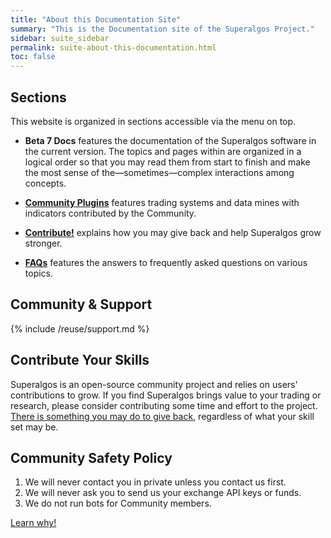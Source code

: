 ```yaml
---
title: "About this Documentation Site"
summary: "This is the Documentation site of the Superalgos Project."
sidebar: suite_sidebar
permalink: suite-about-this-documentation.html
toc: false
---
```


## Sections

This website is organized in sections accessible via the menu on top.

* **Beta 7 Docs** features the documentation of the Superalgos software in the current version. The topics and pages within are organized in a logical order so that you may read them from start to finish and make the most sense of the&mdash;sometimes&mdash;complex interactions among concepts.

* **[Community Plugins](community-contributions.html)** features <a data-toggle="tooltip" data-original-title="{{site.data.trading_system.trading_system}}">trading systems</a> and <a data-toggle="tooltip" data-original-title="{{site.data.data_mine.data_mine}}">data mines</a> with <a data-toggle="tooltip" data-original-title="{{site.data.data_mine.indicator_bot}}">indicators</a> contributed by the Community.

* **[Contribute!](contributing-to-superalgos.html)** explains how you may give back and help Superalgos grow stronger.

* **[FAQs](faqs-before-you-begin.html)** features the answers to frequently asked questions on various topics.

## Community & Support

{% include /reuse/support.md %}

## Contribute Your Skills

Superalgos is an open-source community project and relies on users' contributions to grow. If you find Superalgos brings value to your trading or research, please consider contributing some time and effort to the project. [There is something you may do to give back](contributing-to-superalgos.html), regardless of what your skill set may be.

## Community Safety Policy

1. We will never contact you in private unless you contact us first.
2. We will never ask you to send us your exchange API keys or funds.
3. We do not run bots for Community members.

[Learn why!](/suite-community-safety-policy.html)

